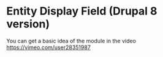 # Entity Display Field (Drupal 8 version)

You can get a basic idea of the module in the video https://vimeo.com/user28351987
